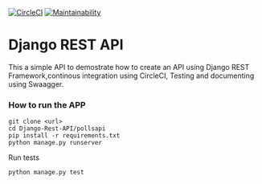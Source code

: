 [![CircleCI](https://circleci.com/gh/davis-mwangi/Django-Rest-API/tree/master.svg?style=svg)](https://circleci.com/gh/davis-mwangi/Django-Rest-API/tree/master)
[![Maintainability](https://api.codeclimate.com/v1/badges/292bc6c7400fe08eab74/maintainability)](https://codeclimate.com/github/davis-mwangi/Django-Rest-API/maintainability)
# Django REST API #

This a simple API to demostrate how to create an API using Django REST Framework,continous integration using  CircleCI, Testing
  and documenting using Swaagger.

### How to run the APP ###

```
git clone <url>
cd Django-Rest-API/pollsapi
pip install -r requirements.txt
python manage.py runserver
```

Run tests

```
python manage.py test
```

